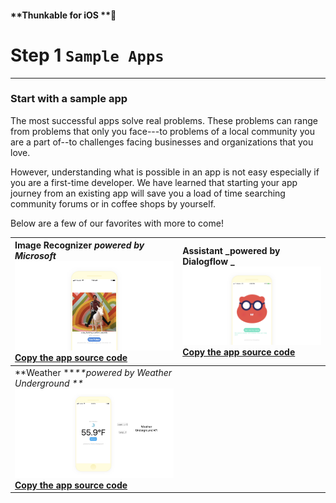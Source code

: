 #### **Thunkable for iOS **

# Step 1 `Sample Apps`

---

### S**tart with a sample app**

The most successful apps solve real problems. These problems can range from problems that only you face---to problems of a local community you are a part of--to challenges facing businesses and organizations that you love.

However, understanding what is possible in an app is not easy especially if you are a first-time developer. We have learned that starting your app journey from an existing app will save you a load of time searching community forums or in coffee shops by yourself. 

Below are a few of our favorites with more to come!

| Image Recognizer _powered by Microsoft_![](/assets/image-recognizer-ios-fig-2.png)[**Copy the app source code**](https://goo.gl/sEgsfA) |  Assistant _powered by Dialogflow _![](/assets/assistant-ios-fig-6.png)[**Copy the app source code**](https://goo.gl/mvDBpA) |
| :--- | :--- |
| **Weather **_**powered by Weather Underground **_![](/assets/web-api-ios-fig-2.png)[**Copy the app source code**](https://goo.gl/P1YVAE) |  |





